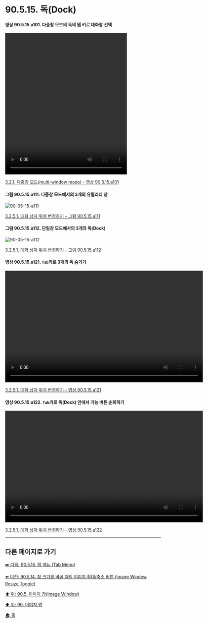 # 90.5.15. 독(Dock)

<a id="90-05-15-a101"></a>

#### 영상 90.5.15.a101. 다중창 모드의 독의 탭 키로 대화창 선택
<video controls="controls" width="394" height="456" src="https://github.com/wonder13662/gimp/assets/15767104/dc6bca6a-ac80-41a3-9d40-904cf22a563c"></video>

[3.2.1. 다중창 모드(multi-window mode) - 영상 90.5.15.a101](./03-02-01-multi_window_mode.md#90-05-15-a101)

<a id="90-05-15-a111"></a>

#### 그림 90.5.15.a111. 다중창 모드에서의 3개의 유틸리티 창
![90-05-15-a111](https://github.com/wonder13662/gimp/assets/15767104/b2972994-e79b-4d1a-95ab-9e73aee34315)

[3.2.5.1. 대화 상자 위치 변경하기 - 그림 90.5.15.a111](./03-02-05-01-organizing-dialogs.md#90-05-15-a111)

<a id="90-05-15-a112"></a>

#### 그림 90.5.15.a112. 단일창 모드에서의 3개의 독(Dock)
![90-05-15-a112](https://github.com/wonder13662/gimp/assets/15767104/dc2a73db-7ffc-47a7-91ac-af53bb9d041e)

[3.2.5.1. 대화 상자 위치 변경하기 - 그림 90.5.15.a112](./03-02-05-01-organizing-dialogs.md#90-05-15-a112)

<a id="90-05-15-a121"></a>

#### 영상 90.5.15.a121. `Tab`키로 3개의 독 숨기기
<video controls="controls" width="640" height="360" environment="MacOS:Sonoma 14.2.1 GIMP 2.10.36" src="https://github.com/wonder13662/gimp/assets/15767104/8ee75977-e433-472f-ab87-098fdbef7471"></video>

[3.2.5.1. 대화 상자 위치 변경하기 - 영상 90.5.15.a121](./03-02-05-01-organizing-dialogs.md#90-05-15-a121)

<a id="90-05-15-a122"></a>

#### 영상 90.5.15.a122. `Tab`키로 독(Dock) 안에서 기능 버튼 순회하기
<video controls="controls" width="640" height="360" environment="MacOS:Sonoma 14.2.1 GIMP 2.10.36" src="https://github.com/wonder13662/gimp/assets/15767104/004ab1c2-af3b-478f-a04b-12bda0ea5b73"></video>

[3.2.5.1. 대화 상자 위치 변경하기 - 영상 90.5.15.a122](./03-02-05-01-organizing-dialogs.md#90-05-15-a122)

***

## 다른 페이지로 가기

[➡️ 다음: 90.5.16. 탭 메뉴 (Tab Menu)](./90-05-16-00-tab_menu.md)

[⬅️ 이전: 90.5.14. 창 크기를 바꿀 때의 이미지 확대/축소 버튼 (Image Window Resize Toggle)](./90-05-14-image_window_resize_toggle.md)

[⬆️ 위: 90.5. 이미지 창(Image Window)](./90-05-00-image_window.md)

[⬆️ 위: 90. 이미지 맵](./90-00-image-map.md)

[🏠 홈](./00-home.md)